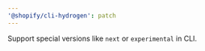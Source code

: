 ```yaml
---
'@shopify/cli-hydrogen': patch
---
```


Support special versions like `next` or `experimental` in CLI.
